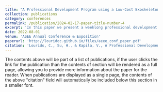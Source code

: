 ```yaml
---
title: "A Professional Development Program using a Low-Cost Exoskeleton Kit to Support Trainers in Translating Technical Research to Implementable Recommendations"
collection: publications
category: conferences
permalink: /publication/2024-02-17-paper-title-number-4
excerpt: 'In this paper we present a weeklong professional development workshop that combines social‐capital and cultural‐historical activity (CHAT) theories with project‐based (PBL) and 5E instructional models, using a low-cost 3D-printed exoskeleton kit to help robotics researchers craft implementable training materials for occupational therapists. Through hands-on assembly, capability mapping, and structured mentor–protégé interactions, participants learn to translate technical research into accessible, practice-oriented recommendations'
date: 2022-08-01
venue: 'ASEE Annual Conference & Exposition'
paperurl: 'http://louridoc.github.io/files/aeee_conf_paper.pdf'
citation: 'Lourido, C., Su, H., & Kapila, V., A Professional Development Program using a Low-Cost Exoskeleton Kit to Support Trainers in Translating Technical Research to Implementable Recommendations &quot;2022 ASEE Annual Conference & Exposition&quot;, Minneapolis, MN, USA, 2022'
---
```


The contents above will be part of a list of publications, if the user clicks the link for the publication than the contents of section will be rendered as a full page, allowing you to provide more information about the paper for the reader. When publications are displayed as a single page, the contents of the above "citation" field will automatically be included below this section in a smaller font.
